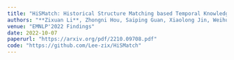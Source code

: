 ```yaml
---
title: "HiSMatch: Historical Structure Matching based Temporal Knowledge Graph Reasoning"
authors: "**Zixuan Li**, Zhongni Hou, Saiping Guan, Xiaolong Jin, Weihua Peng, Long Bai, Yajuan Lyu, Wei Li, Jiafeng Guo, Xueqi Cheng"
venue: "EMNLP'2022 Findings"
date: 2022-10-07
paperurl: "https://arxiv.org/pdf/2210.09708.pdf"
code: "https://github.com/Lee-zix/HiSMatch"
---
```

